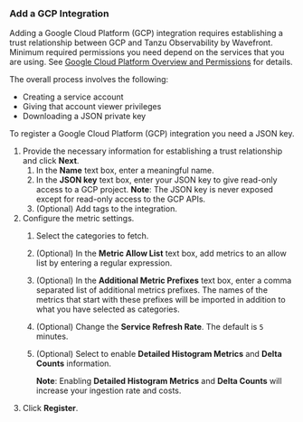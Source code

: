 ### Add a GCP Integration

Adding a Google Cloud Platform (GCP) integration requires establishing a trust relationship between GCP and Tanzu Observability by Wavefront. Minimum required permissions you need depend on the services that you are using. See [Google Cloud Platform Overview and Permissions](http://docs.wavefront.com/integrations_gcp_overview.html) for details.

The overall process involves the following:

* Creating a service account
* Giving that account viewer privileges 
* Downloading a JSON private key

To register a Google Cloud Platform (GCP) integration you need a JSON key. 

1. Provide the necessary information for establishing a trust relationship and click **Next**.
   1. In the **Name** text box, enter a meaningful name.
   2. In the **JSON key** text box, enter your JSON key to give read-only access to a GCP project.
      **Note**: The JSON key is never exposed except for read-only access to the GCP APIs.
   3. (Optional) Add tags to the integration.
2. Configure the metric settings.
   1. Select the categories to fetch.
   2. (Optional) In the **Metric Allow List** text box, add metrics to an allow list by entering a regular expression. 
   3. (Optional) In the **Additional Metric Prefixes** text box, enter a comma separated list of additional metrics prefixes. 
      The names of the metrics that start with these prefixes will be imported in addition to what you have selected as categories.
   4. (Optional) Change the **Service Refresh Rate**. The default is `5` minutes.
   5. (Optional) Select to enable **Detailed Histogram Metrics** and **Delta Counts** information.
   
      **Note**: Enabling **Detailed Histogram Metrics** and **Delta Counts** will increase your ingestion rate and costs.
3. Click **Register**.
